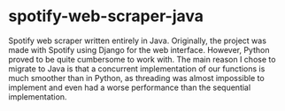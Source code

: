 # spotify-web-scraper-java
 Spotify web scraper written entirely in Java. Originally, the project was made with
 Spotify using Django for the web interface. However, Python proved to be quite cumbersome
 to work with. The main reason I chose to migrate to Java is that a concurrent implementation
 of our functions is much smoother than in Python, as threading was almost impossible to implement
 and even had a worse performance than the sequential implementation.
